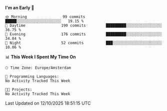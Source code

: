 <!--START_SECTION:waka-->
**I'm an Early 🐤** 

```text
🌞 Morning                99 commits          █████░░░░░░░░░░░░░░░░░░░░   19.15 % 
🌆 Daytime                190 commits         █████████░░░░░░░░░░░░░░░░   36.75 % 
🌃 Evening                176 commits         █████████░░░░░░░░░░░░░░░░   34.04 % 
🌙 Night                  52 commits          ███░░░░░░░░░░░░░░░░░░░░░░   10.06 % 
```


📊 **This Week I Spent My Time On** 

```text
🕑︎ Time Zone: Europe/Amsterdam

💬 Programming Languages: 
No Activity Tracked This Week

🐱‍💻 Projects: 
No Activity Tracked This Week
```


 Last Updated on 12/10/2025 18:51:15 UTC
<!--END_SECTION:waka-->
